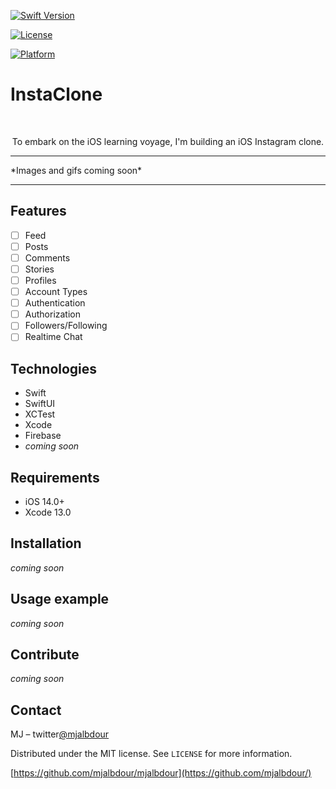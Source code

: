 
[![Swift Version][swift-image]][swift-url]
<!-- [![Build Status][travis-image]][travis-url] -->
[![License][license-image]][license-url]
<!-- [![Carthage compatible](https://img.shields.io/badge/Carthage-compatible-4BC51D.svg?style=flat)](https://github.com/Carthage/Carthage) -->
<!-- [![CocoaPods Compatible](https://img.shields.io/cocoapods/v/EZSwiftExtensions.svg)](https://img.shields.io/cocoapods/v/LFAlertController.svg)   -->
[![Platform](https://img.shields.io/cocoapods/p/LFAlertController.svg?style=flat)](http://cocoapods.org/pods/LFAlertController)
<!-- [![PRs Welcome](https://img.shields.io/badge/PRs-welcome-brightgreen.svg?style=flat-square)](http://makeapullrequest.com) -->  

# InstaClone
<br />
<p align="center">
<!--   <a href="https://github.com/alexanderritik/Best-README-Template">
    <img src="logo.jpeg" alt="Logo" width="80" height="80">
  </a> -->
  <p align="center">
    To embark on the iOS learning voyage, I'm building an iOS Instagram clone.
  </p>
</p>
<hr>
<p align="row">
  *Images and gifs coming soon*
<!-- <img src= "https://media.giphy.com/media/HYOlBKJBqgAfe/giphy.gif" width="400" >
<img src= "https://media.giphy.com/media/HYOlBKJBqgAfe/giphy.gif" width="400" > -->
</p>
<hr>

## Features

- [ ] Feed
- [ ] Posts
- [ ] Comments
- [ ] Stories
- [ ] Profiles
- [ ] Account Types
- [ ] Authentication
- [ ] Authorization
- [ ] Followers/Following
- [ ] Realtime Chat

## Technologies

- Swift
- SwiftUI
- XCTest
- Xcode
- Firebase
- *coming soon*

## Requirements

- iOS 14.0+
- Xcode 13.0

## Installation
*coming soon*
<!-- #### CocoaPods
You can use [CocoaPods](http://cocoapods.org/) to install `YourLibrary` by adding it to your `Podfile`:

```ruby
platform :ios, '8.0'
use_frameworks!
pod 'YourLibrary'
```

To get the full benefits import `YourLibrary` wherever you import UIKit

``` swift
import UIKit
import YourLibrary
```
#### Carthage
Create a `Cartfile` that lists the framework and run `carthage update`. Follow the [instructions](https://github.com/Carthage/Carthage#if-youre-building-for-ios) to add `$(SRCROOT)/Carthage/Build/iOS/YourLibrary.framework` to an iOS project.

```
github "yourUsername/yourlibrary"
```
#### Manually
1. Download and drop ```YourLibrary.swift``` in your project.  
2. Congratulations!  
 -->
## Usage example
*coming soon*
<!-- 
```swift
import EZSwiftExtensions
ez.detectScreenShot { () -> () in
    print("User took a screen shot")
}
``` -->

## Contribute
*coming soon*
<!-- 
We would love you for the contribution to **YourLibraryName**, check the ``LICENSE`` file for more info. -->

## Contact

MJ – twitter[@mjalbdour](https://twitter.com/mjalbdour)

Distributed under the MIT license. See ``LICENSE`` for more information.

[https://github.com/mjalbdour/mjalbdour](https://github.com/mjalbdour/)

[swift-image]:https://img.shields.io/badge/swift-5.5-orange.svg
[swift-url]: https://swift.org/
[license-image]: https://img.shields.io/badge/License-MIT-blue.svg
[license-url]: LICENSE
<!-- [travis-image]: https://img.shields.io/travis/dbader/node-datadog-metrics/master.svg?style=flat-square -->
<!-- [travis-url]: https://travis-ci.org/dbader/node-datadog-metrics -->
<!-- [codebeat-image]: https://codebeat.co/badges/c19b47ea-2f9d-45df-8458-b2d952fe9dad -->
<!-- [codebeat-url]: https://codebeat.co/projects/github-com-vsouza-awesomeios-com -->
